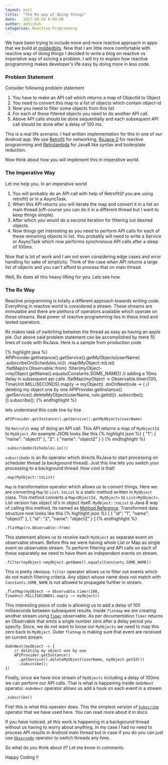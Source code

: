```yaml
---
layout: post
title:  "The Rx way of doing things"
date:   2017-08-28 8:00:00
author: abhishek
categories: Reactive-Programming
---
```

We have been trying to include more and more reactive approach in apps that we build at [moldedbits](http:///www.moldedbits.com). Now that I am little more  comfortable with reactive way of doing things I decided to write a blog on reactive vs imperative way of solving a problem. I will try to explain how reactive programming makes developer's life easy by doing more in less code.

### Problem Statement
Consider following problem statement

1. You have to make an API call which returns a map of ObjectId to Object
2. You need to convert this map to a list of objects which contain object-id
3. Now you need to filter some objects from this list
4. For each of these filtered objects you need to do another API call.
5. Above API calls should be done sequentially and each subsequent API call should be done after a delay of 100 ms.

This is a real life scenario. I had written implementation for this in one of our Android app. We use [Retrofit](http://square.github.io/retrofit/) for networking, [RxJava-2](https://github.com/ReactiveX/RxJava) for reactive programming and [Retrolambda](https://github.com/orfjackal/retrolambda) for Java8 like syntax and boilerplate reduction.

Now think about how you will implement this in imperative world.

### The Imperative Way

Let me help you. In an imperative world

1. You will probably do an API call with help of Retrofit(if you are using retrofit) or in a AsyncTask.
2. When this API returns you will iterate the map and convert it in a list on main thread (off-course you can do it in a different thread but I want to keep things simple).
3. After which you would do a second iteration for filtering out desired objects.
4. Now things get interesting as you need to perform API calls for each of these remaining objects in list. You probably will need to write a Service or AsyncTask which now performs synchronous API calls after a sleep of 100ms.

Now that is lot of work and I am not even considering edge cases and error handling for sake of simplicity. Think of the case when API returns a large list of objects and you can't afford to process that on main thread.

Well, Rx does all this heavy lifting for you. Lets see how.

### The Rx Way

Reactive programming is totally a different approach towards writing code. Everything in reactive world is considered a stream. These streams are immutable and there are plethora of operators available which operate on these streams. Real power of reactive programming lies in these tried and tested operators.

Rx makes task of switching between the thread as easy as having an apple pie. Our above said problem statement can be accomplished by mere 10 lines of code with RxJava. Here is a sample from production code

{% highlight java %}
APIProvider.getInstance().getService().getMyObjects(userName)
  .subscribeOn(Schedules.io())
  .map(MyObject::toList)
  .flatMap(rx.Observable::from)
  .filter(myObject->myObject.getName().equals(Constants.SOME_NAME))
  // adding a 10ms delay in subsequent api calls
  .flatMap(myObject -> Observable.timer(100, TimeUnit.MILLISECONDS).map(y -> myObject))
  .doOnNext(rule -> {
      // deleting my object one by one
      APIProvider.getInstance()
        .getService().deleteMyObject(userName, rule.getId())
        .subscribe();
  }).subscribe();
{% endhighlight %}

lets understand this code line by line

```
APIProvider.getInstance().getService().getMyObjects(userName)
```
Its `Retrofit` way of doing an API call. This API returns a map of `MyObjectId` to `MyObject`. An example JSON looks like this
{% highlight json %}
{
  "1": {
    "name": "object1"
  },
  "2": {
    "name": "object2"
  }
}
{% endhighlight %}

```
.subscribeOn(Schedules.io())
```
`subscribeOn` is an Rx operator which directs RxJava to start processing on scheduler thread (a background thread). Just this line lets you switch your processing to a background thread. How cool is that!

```
.map(MyObject::toList)
```
`Map` is transformation operator which allows us to convert things. Here we are converting `Map` to `List`. `toList` is a static method written in `MyObject` class. This method converts a `Map<ObjectId, MyObject>` to `List<MyObject>`. List version has object id's in object itself. `MyObject::toList` is Java 8 way of calling this method, Its named as [Method Reference](https://docs.oracle.com/javase/tutorial/java/javaOO/methodreferences.html). Transformed data structure now looks like this
{% highlight json %}
[
  {
    "id": "1",
    "name": "object1"
  },
  {
    "id": "2",
    "name": "object2"
  }
]
{% endhighlight %}

```
.flatMap(rx.Observable::from)
```

This statement allows us to receive each `MyObject` as separate event on observable stream. Before this we were having whole List or Map as single event on observable stream. To perform filtering and API calls on each of these separately we need to have them as independent events on stream.

```
.filter(myObject->myObject.getName().equals(Constants.SOME_NAME))
```

This is pretty obvious. `filter` operator allows us to filter out events which do not match filtering criteria. Any object whose name does not match with `Constants.SOME_NAME` is not allowed to propagate further in stream.

```
.flatMap(myObject -> Observable.timer(100, TimeUnit.MILLISECONDS).map(y -> myObject))
```

This interesting piece of code is allowing us to add a delay of 100 milliseconds between subsequent results. Inside `flatmap` we are creating another stream using [`Timer`](http://reactivex.io/documentation/operators/timer.html) observable. As per documentation `Timer` returns an Observable that emits a single number zero after a delay period you specify. Since, we do not want to loose our `MyObjects` we need to map this zero back to `MyObject`. Outer `flatmap` is making sure that event are received on current stream.

```
doOnNext(myObject -> {
    // deleting my object one by one
    APIProvider.getInstance()
      .getService().deleteMyObject(userName, myObject.getId())
      .subscribe();
})
```

Finally, since we have nice stream of `MyObjects` including a delay of 100ms we can perform our API calls. That is what is happening inside `doOnNext` operator. `doOnNext` operator allows us add a hook on each event in a stream.

```
.subscribe()
```
Fire! this is what this operator does. This the simplest version of [`Subscribe`](http://reactivex.io/documentation/operators/subscribe.html) operator that we have used here. You can read more about it in docs.

 If you have noticed, all this work is happening in a background thread without us having to worry about anything. In my case I had no need to process API results in Android main thread but in case if you do you can just use [`ObserveOn`](http://reactivex.io/documentation/operators/observeon.html) operator to switch threads any time.

So what do you think about it? Let me know in comments.

Happy Coding !!

